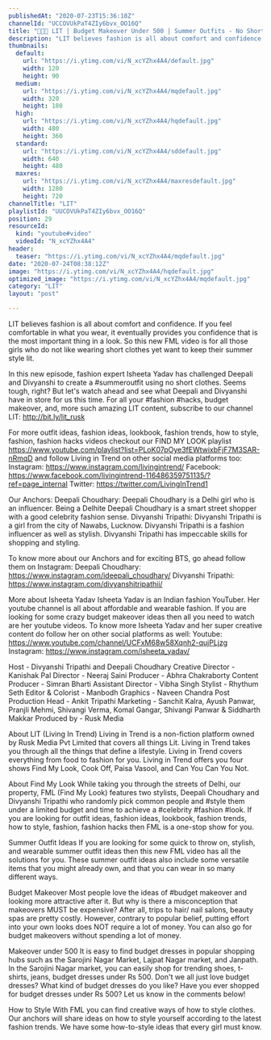 ```yaml
---
publishedAt: "2020-07-23T15:36:18Z"
channelId: "UCCOVUkPaT4ZIy6bvx_OO16Q"
title: "👖👚😮 LIT | Budget Makeover Under 500 | Summer Outfits - No Short Clothes ft. @Isheeta Yadav | FML"
description: "LIT believes fashion is all about comfort and confidence. If you feel comfortable in what you wear, it eventually provides you confidence that is the most important thing in a look. So this new FML video is for all those girls who do not like wearing short clothes yet want to keep their summer style lit.\n\nIn this new episode, fashion expert Isheeta Yadav has challenged Deepali and Divyanshi to create a #summeroutfit using no short clothes. Seems tough, right? But let's watch ahead and see what Deepali and Divyanshi have in store for us this time. For all your #fashion #hacks, budget makeover, and, more such amazing LIT content, subscribe to our channel LIT: http://bit.ly/lit_rusk\n\nFor more outfit ideas, fashion ideas, lookbook, fashion trends, how to style, fashion, fashion hacks videos checkout our FIND MY LOOK playlist https://www.youtube.com/playlist?list=PLoK07pOye3fEWtwixbFjF7M3SAR-nRmqD and follow Living in Trend on other social media platforms too:\nInstagram: https://www.instagram.com/livingintrend/\nFacebook: https://www.facebook.com/livingintrend-116486359751135/?ref=page_internal\nTwitter: https://twitter.com/LivingInTrend1\n\nOur Anchors:\nDeepali Choudhary: Deepali Choudhary is a Delhi girl who is an influencer. Being a Delhite Deepali Choudhary is a smart street shopper with a good celebrity fashion sense. \nDivyanshi Tripathi: Divyanshi Tripathi is a girl from the city of Nawabs, Lucknow. Divyanshi Tripathi is a fashion influencer as well as stylish. Divyanshi Tripathi has impeccable skills for shopping and styling. \n\nTo know more about our Anchors and for exciting BTS, go ahead follow them on Instagram: \nDeepali Choudhary: https://www.instagram.com/ideepali_choudhary/\nDivyanshi Tripathi: https://www.instagram.com/divyanshitripathii/\n\nMore about Isheeta Yadav\nIsheeta Yadav is an Indian fashion YouTuber. Her youtube channel is all about affordable and wearable fashion. If you are looking for some crazy budget makeover ideas then all you need to watch are her youtube videos. To know more Isheeta Yadav and her super creative content do follow her on other social platforms as well:\nYoutube: https://www.youtube.com/channel/UCFxM68w58Xqnh2-qujPLjzg\nInstagram: https://www.instagram.com/isheeta_yadav/\n\nHost - Divyanshi Tripathi and Deepali Choudhary\nCreative Director - Kanishak Pal\nDirector - Neeraj Saini\nProducer - Abhra Chakraborty\nContent Producer - Simran Bharti\nAssistant Director - Vibha Singh\nStylist - Rhythum Seth\nEditor & Colorist - Manbodh \nGraphics - Naveen Chandra\nPost Production Head - Ankit Tripathi \nMarketing - Sanchit Kalra, Ayush Panwar, Pranjli Mehmi, Shivangi Verma, Komal Gangar, Shivangi Panwar & Siddharth Makkar\nProduced by - Rusk Media\n\nAbout LIT (Living In Trend)\nLiving in Trend is a non-fiction platform owned by Rusk Media Pvt Limited that covers all things Lit. Living in Trend takes you through all the things that define a lifestyle. Living in Trend covers everything from food to fashion for you. Living in Trend offers you four shows Find My Look, Cook Off, Paisa Vasool, and Can You Can You Not. \n\nAbout Find My Look\nWhile taking you through the streets of Delhi, our property, FML (Find My Look) features two stylists, Deepali Choudhary and Divyanshi Tripathi who randomly pick common people and #style them under a limited budget and time to achieve a #celebrity #fashion #look. If you are looking for outfit ideas, fashion ideas, lookbook, fashion trends, how to style, fashion, fashion hacks then FML is a one-stop show for you. \n\nSummer Outfit Ideas\nIf you are looking for some quick to throw on, stylish, and wearable summer outfit ideas then this new FML video has all the solutions for you. These summer outfit ideas also include some versatile items that you might already own, and that you can wear in so many different ways.\n\nBudget Makeover\nMost people love the ideas of #budget makeover and looking more attractive after it. But why is there a misconception that makeovers MUST be expensive? After all, trips to hair/ nail salons, beauty spas are pretty costly. However, contrary to popular belief, putting effort into your own looks does NOT require a lot of money. You can also go for budget makeovers without spending a lot of money. \n\nMakeover under 500\nIt is easy to find budget dresses in popular shopping hubs such as the Sarojini Nagar Market, Lajpat Nagar market, and Janpath. In the Sarojini Nagar market, you can easily shop for trending shoes, t-shirts, jeans, budget dresses under Rs 500. Don't we all just love budget dresses? What kind of budget dresses do you like? Have you ever shopped for budget dresses under Rs 500? Let us know in the comments below!\n\nHow to Style\nWith FML you can find creative ways of how to style clothes. Our anchors will share ideas on how to style yourself according to the latest fashion trends. We have some how-to-style ideas that every girl must know."
thumbnails:
  default:
    url: "https://i.ytimg.com/vi/N_xcYZhx4A4/default.jpg"
    width: 120
    height: 90
  medium:
    url: "https://i.ytimg.com/vi/N_xcYZhx4A4/mqdefault.jpg"
    width: 320
    height: 180
  high:
    url: "https://i.ytimg.com/vi/N_xcYZhx4A4/hqdefault.jpg"
    width: 480
    height: 360
  standard:
    url: "https://i.ytimg.com/vi/N_xcYZhx4A4/sddefault.jpg"
    width: 640
    height: 480
  maxres:
    url: "https://i.ytimg.com/vi/N_xcYZhx4A4/maxresdefault.jpg"
    width: 1280
    height: 720
channelTitle: "LIT"
playlistId: "UUCOVUkPaT4ZIy6bvx_OO16Q"
position: 29
resourceId:
  kind: "youtube#video"
  videoId: "N_xcYZhx4A4"
header:
  teaser: "https://i.ytimg.com/vi/N_xcYZhx4A4/mqdefault.jpg"
date: "2020-07-24T08:38:12Z"
image: "https://i.ytimg.com/vi/N_xcYZhx4A4/hqdefault.jpg"
optimized_image: "https://i.ytimg.com/vi/N_xcYZhx4A4/mqdefault.jpg"
category: "LIT"
layout: "post"

---
```

LIT believes fashion is all about comfort and confidence. If you feel comfortable in what you wear, it eventually provides you confidence that is the most important thing in a look. So this new FML video is for all those girls who do not like wearing short clothes yet want to keep their summer style lit.

In this new episode, fashion expert Isheeta Yadav has challenged Deepali and Divyanshi to create a #summeroutfit using no short clothes. Seems tough, right? But let's watch ahead and see what Deepali and Divyanshi have in store for us this time. For all your #fashion #hacks, budget makeover, and, more such amazing LIT content, subscribe to our channel LIT: http://bit.ly/lit_rusk

For more outfit ideas, fashion ideas, lookbook, fashion trends, how to style, fashion, fashion hacks videos checkout our FIND MY LOOK playlist https://www.youtube.com/playlist?list=PLoK07pOye3fEWtwixbFjF7M3SAR-nRmqD and follow Living in Trend on other social media platforms too:
Instagram: https://www.instagram.com/livingintrend/
Facebook: https://www.facebook.com/livingintrend-116486359751135/?ref=page_internal
Twitter: https://twitter.com/LivingInTrend1

Our Anchors:
Deepali Choudhary: Deepali Choudhary is a Delhi girl who is an influencer. Being a Delhite Deepali Choudhary is a smart street shopper with a good celebrity fashion sense. 
Divyanshi Tripathi: Divyanshi Tripathi is a girl from the city of Nawabs, Lucknow. Divyanshi Tripathi is a fashion influencer as well as stylish. Divyanshi Tripathi has impeccable skills for shopping and styling. 

To know more about our Anchors and for exciting BTS, go ahead follow them on Instagram: 
Deepali Choudhary: https://www.instagram.com/ideepali_choudhary/
Divyanshi Tripathi: https://www.instagram.com/divyanshitripathii/

More about Isheeta Yadav
Isheeta Yadav is an Indian fashion YouTuber. Her youtube channel is all about affordable and wearable fashion. If you are looking for some crazy budget makeover ideas then all you need to watch are her youtube videos. To know more Isheeta Yadav and her super creative content do follow her on other social platforms as well:
Youtube: https://www.youtube.com/channel/UCFxM68w58Xqnh2-qujPLjzg
Instagram: https://www.instagram.com/isheeta_yadav/

Host - Divyanshi Tripathi and Deepali Choudhary
Creative Director - Kanishak Pal
Director - Neeraj Saini
Producer - Abhra Chakraborty
Content Producer - Simran Bharti
Assistant Director - Vibha Singh
Stylist - Rhythum Seth
Editor & Colorist - Manbodh 
Graphics - Naveen Chandra
Post Production Head - Ankit Tripathi 
Marketing - Sanchit Kalra, Ayush Panwar, Pranjli Mehmi, Shivangi Verma, Komal Gangar, Shivangi Panwar & Siddharth Makkar
Produced by - Rusk Media

About LIT (Living In Trend)
Living in Trend is a non-fiction platform owned by Rusk Media Pvt Limited that covers all things Lit. Living in Trend takes you through all the things that define a lifestyle. Living in Trend covers everything from food to fashion for you. Living in Trend offers you four shows Find My Look, Cook Off, Paisa Vasool, and Can You Can You Not. 

About Find My Look
While taking you through the streets of Delhi, our property, FML (Find My Look) features two stylists, Deepali Choudhary and Divyanshi Tripathi who randomly pick common people and #style them under a limited budget and time to achieve a #celebrity #fashion #look. If you are looking for outfit ideas, fashion ideas, lookbook, fashion trends, how to style, fashion, fashion hacks then FML is a one-stop show for you. 

Summer Outfit Ideas
If you are looking for some quick to throw on, stylish, and wearable summer outfit ideas then this new FML video has all the solutions for you. These summer outfit ideas also include some versatile items that you might already own, and that you can wear in so many different ways.

Budget Makeover
Most people love the ideas of #budget makeover and looking more attractive after it. But why is there a misconception that makeovers MUST be expensive? After all, trips to hair/ nail salons, beauty spas are pretty costly. However, contrary to popular belief, putting effort into your own looks does NOT require a lot of money. You can also go for budget makeovers without spending a lot of money. 

Makeover under 500
It is easy to find budget dresses in popular shopping hubs such as the Sarojini Nagar Market, Lajpat Nagar market, and Janpath. In the Sarojini Nagar market, you can easily shop for trending shoes, t-shirts, jeans, budget dresses under Rs 500. Don't we all just love budget dresses? What kind of budget dresses do you like? Have you ever shopped for budget dresses under Rs 500? Let us know in the comments below!

How to Style
With FML you can find creative ways of how to style clothes. Our anchors will share ideas on how to style yourself according to the latest fashion trends. We have some how-to-style ideas that every girl must know.